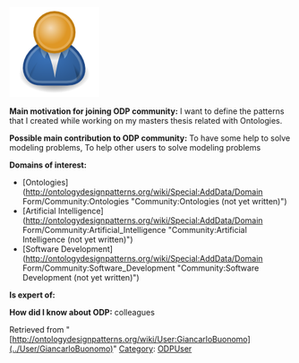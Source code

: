 [![Image:ODPUser.png](../images/a/a6/ODPUser.png)](../Image/ODPUser.png "Image:ODPUser.png")




  





__Main motivation for joining ODP community:__ I want to define the patterns that I created while working on my masters thesis related with Ontologies.


__Possible main contribution to ODP community:__ To have some help to solve modeling problems, To help other users to solve modeling problems


__Domains of interest:__



* [Ontologies](http://ontologydesignpatterns.org/wiki/Special:AddData/Domain Form/Community:Ontologies "Community:Ontologies (not yet written)")
* [Artificial Intelligence](http://ontologydesignpatterns.org/wiki/Special:AddData/Domain Form/Community:Artificial_Intelligence "Community:Artificial Intelligence (not yet written)")
* [Software Development](http://ontologydesignpatterns.org/wiki/Special:AddData/Domain Form/Community:Software_Development "Community:Software Development (not yet written)")


__Is expert of:__


  

__How did I know about ODP:__ colleagues






Retrieved from "[http://ontologydesignpatterns.org/wiki/User:GiancarloBuonomo](../User/GiancarloBuonomo)"
 [Category](http://ontologydesignpatterns.org/wiki/Special:Categories "Special:Categories"): [ODPUser](../Category/ODPUser "Category:ODPUser")
